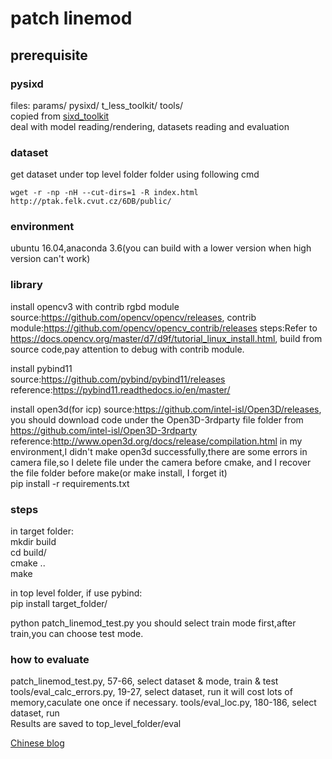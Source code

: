 # patch linemod

## prerequisite

### pysixd

files: params/  pysixd/  t_less_toolkit/  tools/  
copied from [sixd_toolkit](https://github.com/thodan/sixd_toolkit)  
deal with model reading/rendering, datasets reading and evaluation  

### dataset

get dataset under top level folder folder using following cmd  
```
wget -r -np -nH --cut-dirs=1 -R index.html http://ptak.felk.cvut.cz/6DB/public/
```
### environment
ubuntu 16.04,anaconda 3.6(you can build with a lower version when high version can't work)
### library

install opencv3 with contrib rgbd module  
source:https://github.com/opencv/opencv/releases,  contrib module:https://github.com/opencv/opencv_contrib/releases
steps:Refer to https://docs.opencv.org/master/d7/d9f/tutorial_linux_install.html, build from source code,pay attention to debug with contrib module.

install pybind11  
source:https://github.com/pybind/pybind11/releases
reference:https://pybind11.readthedocs.io/en/master/

install open3d(for icp)
source:https://github.com/intel-isl/Open3D/releases,  you should download code under the Open3D-3rdparty file folder from https://github.com/intel-isl/Open3D-3rdparty
reference:http://www.open3d.org/docs/release/compilation.html 
in my environment,I didn't make open3d successfully,there are some errors in camera file,so I delete file under the camera before cmake, and I recover the file folder before make(or make install, I forget it)  
pip install -r requirements.txt

### steps

in target folder:  
mkdir build  
cd build/  
cmake ..  
make  

in top level folder, if use pybind:  
pip install target_folder/  

python patch_linemod_test.py
you should select train mode first,after train,you can choose test mode.
### how to evaluate

patch_linemod_test.py, 57-66, select dataset & mode, train & test  
tools/eval_calc_errors.py, 19-27, select dataset, run 
it will cost lots of memory,caculate one once if necessary.
tools/eval_loc.py, 180-186, select dataset, run  
Results are saved to top_level_folder/eval  

[Chinese blog](https://zhuanlan.zhihu.com/p/45538349)
